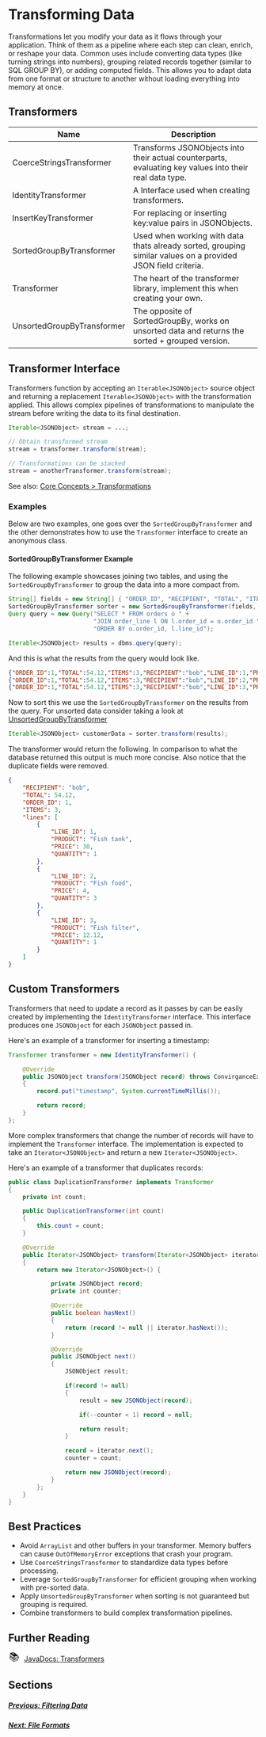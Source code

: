 # Transforming Data

Transformations let you modify your data as it flows through your application. Think of them as a pipeline where each step can clean, enrich, or reshape your data. Common uses include converting data types (like turning strings into numbers), grouping related records together (similar to SQL GROUP BY), or adding computed fields. This allows you to adapt data from one format or structure to another without loading everything into memory at once.

## Transformers

| Name                       | Description                                                                                                  |
| -------------------------- | ------------------------------------------------------------------------------------------------------------ |
| CoerceStringsTransformer   | Transforms JSONObjects into their actual counterparts, evaluating key values into their real data type.      |
| IdentityTransformer        | A Interface used when creating transformers.                                                                 |
| InsertKeyTransformer       | For replacing or inserting key:value pairs in JSONObjects.                                                   |
| SortedGroupByTransformer   | Used when working with data thats already sorted, grouping similar values on a provided JSON field criteria. |
| Transformer                | The heart of the transformer library, implement this when creating your own.                                 |
| UnsortedGroupByTransformer | The opposite of SortedGroupBy, works on unsorted data and returns the sorted + grouped version.              |

## Transformer Interface

Transformers function by accepting an `Iterable<JSONObject>` source object and
returning a replacement `Iterable<JSONObject>` with the transformation applied.
This allows complex pipelines of transformations to manipulate the stream before
writing the data to its final destination.

```java
Iterable<JSONObject> stream = ...;

// Obtain transformed stream
stream = transformer.transform(stream);

// Transformations can be stacked
stream = anotherTransformer.transform(stream);

```

See also: [Core Concepts > Transformations](concepts.md#transformations)

### Examples

Below are two examples, one goes over the `SortedGroupByTransformer` and the other demonstrates how to use the `Transformer` interface to create an anonymous class.

#### SortedGroupByTransformer Example

The following example showcases joining two tables, and using the `SortedGroupByTransformer` to group the data into a more compact from.

```java
String[] fields = new String[] { "ORDER_ID", "RECIPIENT", "TOTAL", "ITEMS" };
SortedGroupByTransformer sorter = new SortedGroupByTransformer(fields, "lines");
Query query = new Query("SELECT * FROM orders o " +
                        "JOIN order_line l ON l.order_id = o.order_id " +
                        "ORDER BY o.order_id, l.line_id");

Iterable<JSONObject> results = dbms.query(query);
```

And this is what the results from the query would look like.

```json
{"ORDER_ID":1,"TOTAL":54.12,"ITEMS":3,"RECIPIENT":"bob","LINE_ID":1,"PRODUCT":"Fish tank","PRICE":30.00,"QUANTITY":1},
{"ORDER_ID":1,"TOTAL":54.12,"ITEMS":3,"RECIPIENT":"bob","LINE_ID":2,"PRODUCT":"Fish food","PRICE":4.00,"QUANTITY":3},
{"ORDER_ID":1,"TOTAL":54.12,"ITEMS":3,"RECIPIENT":"bob","LINE_ID":3,"PRODUCT":"Fish filter","PRICE":12.12,"QUANTITY":1}
```

Now to sort this we use the `SortedGroupByTransformer` on the results from the query. For unsorted data consider taking a look at [UnsortedGroupByTransformer](https://docs.invirgance.com/javadocs/convirgance/latest/com/invirgance/convirgance/transform/UnsortedGroupByTransformer.html)

```java
Iterable<JSONObject> customerData = sorter.transform(results);
```

The transformer would return the following. In comparison to what the database returned this output is much more concise. Also notice that the duplicate fields were removed.

```json
{
	"RECIPIENT": "bob",
	"TOTAL": 54.12,
	"ORDER_ID": 1,
	"ITEMS": 3,
	"lines": [
		{
			"LINE_ID": 1,
			"PRODUCT": "Fish tank",
			"PRICE": 30,
			"QUANTITY": 1
		},
		{
			"LINE_ID": 2,
			"PRODUCT": "Fish food",
			"PRICE": 4,
			"QUANTITY": 3
		},
		{
			"LINE_ID": 3,
			"PRODUCT": "Fish filter",
			"PRICE": 12.12,
			"QUANTITY": 1
		}
	]
}
```

## Custom Transformers

Transformers that need to update a record as it passes by can be easily created
by implementing the `IdentityTransformer` interface. This interface produces
one `JSONObject` for each `JSONObject` passed in.

Here's an example of a transformer for inserting a timestamp:

```java
Transformer transformer = new IdentityTransformer() {

    @Override
    public JSONObject transform(JSONObject record) throws ConvirganceException
    {
        record.put("timestamp", System.currentTimeMillis());

        return record;
    }
};
```

More complex transformers that change the number of records will have to implement
the `Transformer` interface. The implementation is expected to take an
`Iterator<JSONObject>` and return a new `Iterator<JSONObject>`.

Here's an example of a transformer that duplicates records:

```java
public class DuplicationTransformer implements Transformer
{
    private int count;

    public DuplicationTransformer(int count)
    {
        this.count = count;
    }

    @Override
    public Iterator<JSONObject> transform(Iterator<JSONObject> iterator)
    {
        return new Iterator<JSONObject>() {

            private JSONObject record;
            private int counter;

            @Override
            public boolean hasNext()
            {
                return (record != null || iterator.hasNext());
            }

            @Override
            public JSONObject next()
            {
                JSONObject result;

                if(record != null)
                {
                    result = new JSONObject(record);

                    if(--counter < 1) record = null;

                    return result;
                }

                record = iterator.next();
                counter = count;

                return new JSONObject(record);
            }
        };
    }
}
```

## Best Practices

- Avoid `ArrayList` and other buffers in your transformer. Memory buffers can cause `OutOfMemoryError` exceptions that crash your program.
- Use `CoerceStringsTransformer` to standardize data types before processing.
- Leverage `SortedGroupByTransformer` for efficient grouping when working with pre-sorted data.
- Apply `UnsortedGroupByTransformer` when sorting is not guaranteed but grouping is required.
- Combine transformers to build complex transformation pipelines.

## Further Reading

<div style="display: flex; align-items: center; gap: 8px; margin-bottom: 16px">
  <span style="display: flex; align-items: center; justify-content: center;font-size:20px; width: 24px; height: 24px">📚</span>
  <a href="https://docs.invirgance.com/javadocs/convirgance/latest/com/invirgance/convirgance/transform/package-summary.html">JavaDocs: Transformers</a>
</div>

## Sections

##### [Previous: Filtering Data](./filtering-data?id=filters)

##### [Next: File Formats](./file-formats?id=file-formats)
